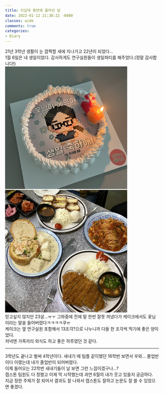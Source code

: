 ```yaml
---
title: 이십대 중반에 들어선 날
date: 2022-01-12 21:38:22 -0400
classes: wide
comments: true
categories: 
- Diary
---
```


21년 3학년 생활이 눈 깜짝할 새에 지나가고 22년이 되었다... <br>
1월 6일은 내 생일이었다. 감사하게도 연구실원들이 생일파티를 해주었다.(정말 감사합니다!) <br>
<img src="/assets/images/photo/post38_photo1.jpg" width="400px"> <img src="/assets/images/photo/post38_photo2.jpg" width="400px"><br>
믿고싶지 않지만 23살...ㅠㅜ 그와중에 전에 말 한번 잘못 꺼냈다가 케이크에서도 꽃님이라는 말을 들어버렸다ㅋㅋㅋㅋ쿠ㅠ<br>
케이크는 옆 연구실원 포함해서 13조각?으로 나누니까 다들 한 조각씩 먹기에 좋은 양이었다. <br>
저녁엔 가족끼리 외식도 하고 좋은 하루였던 것 같다. 
<hr>
<p>
3학년도 끝나고 벌써 4학년이다. 새내기 때 팀플 같이했던 16학번 보면서 우와... 졸업반이다 이랬는데 내가 졸업반이 되어버렸다.<br>
이제 들어오는 22학번 새내기들이 날 보면 그런 느낌이겠구나...?<br>
캡스톤 팀원도 다 정했고 이제 막 시작했는데 과연 6월의 내가 웃고 있을지 궁금하다.<br>
지금 정한 주제가 잘 되어서 결과도 잘 나와서 캡스톤도 잘하고 논문도 잘 쓸 수 있었으면 좋겠다. <br>
